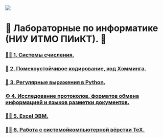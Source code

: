 <img src="https://i.pinimg.com/originals/5b/44/f7/5b44f7063d5811959ff43ffc219dff5a.jpg" style="width=100%;"/>

# 🌸 Лабораторные по информатике (НИУ ИТМО ПИиКТ). 🌸

### <a href="/lab1"> 🤙🏻 1. Системы счисления. </a>
### <a href="/lab2"> 🏣 2. Помехоустойчивое кодирование, код Хэмминга. </a>
### <a href="/lab3/regex.ipynb"> 🎎 3. Регулярные выражения в Python. </a>
### <a href="/lab4/"> ⚙️ 4. Исследование протоколов, форматов обмена информацией и языков разметки документов. </a>
### <a href="/lab5/"> 🤘🏻 5. Excel ЭВМ. </a>
### <a href="/lab6/"> 🤘🏻 6. Работа с системойкомпьютерной вёрстки TeX. </a>